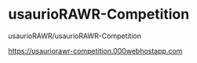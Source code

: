 # usaurioRAWR-Competition
usaurioRAWR/usaurioRAWR-Competition

https://usauriorawr-competition.000webhostapp.com
